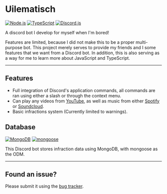 # Uilematisch

[![Node.js](https://img.shields.io/badge/Node.js-20.11.1-339933?style=flat-square&logo=Node.js&logoColor=339933&labelColor=222222)](https://nodejs.org)
[![TypeScript](https://img.shields.io/badge/TypeScript-5.4.2-3178C6?style=flat-square&logo=TypeScript&logoColor=3178C6&labelColor=222222)](https://www.typescriptlang.org)
[![Discord.js](https://img.shields.io/badge/discord.js-14.14.1-5865F2?style=flat-square&logo=Discord&logoColor=5865F2&labelColor=222222)](https://discord.js.org)

A discord bot I develop for myself when I'm bored!

Features are limited, because I did not make this to be a proper multi-purpose bot. This project merely serves to provide my friends and I some features that we want from a Discord bot. In addition, this is also serving as a way for me to learn more about JavaScript and TypeScript.

___

## Features

- Full integration of Discord's application commands, all commands are ran using either a slash or through the context menu.
- Can play any videos from [YouTube](https://www.youtube.com), as well as music from either [Spotify](https://open.spotify.com) or [Soundcloud](https://soundcloud.com).
- Basic infractions system (Currently limited to warnings).

## Database

[![MongoDB](https://img.shields.io/badge/MongoDB-Atlas-%234ea94b?style=flat-square&logo=MongoDB&logoColor=234ea94b&labelColor=222222)](https://www.mongodb.com)
[![mongoose](https://img.shields.io/badge/mongoose-8.2.1-800?style=flat-square&labelColor=222222)](https://mongoosejs.com)

This Discord bot stores infraction data using MongoDB, with mongoose as the ODM.

___

## Found an issue?

Please submit it using the [bug tracker](https://github.com/CielSachen/Uilematisch/issues).
